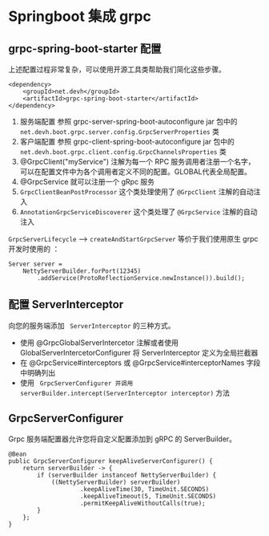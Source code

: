 # Springboot 集成 grpc

## grpc-spring-boot-starter 配置
上述配置过程非常复杂，可以使用开源工具类帮助我们简化这些步骤。

```
<dependency>
	<groupId>net.devh</groupId>
	<artifactId>grpc-spring-boot-starter</artifactId>
</dependency>
```

1. 服务端配置
	参照 grpc-server-spring-boot-autoconfigure jar 包中的 `net.devh.boot.grpc.server.config.GrpcServerProperties` 类
2. 客户端配置
	参照 grpc-client-spring-boot-autoconfigure jar 包中的 `net.devh.boot.grpc.client.config.GrpcChannelsProperties` 类
3. @GrpcClient("myService") 注解为每一个 RPC 服务调用者注册一个名字，可以在配置文件中为各个调用者定义不同的配置。GLOBAL代表全局配置。
4. @GrpcService 就可以注册一个 gRpc 服务
5. `GrpcClientBeanPostProcessor` 这个类处理使用了 `@GrpcClient` 注解的自动注入
6. `AnnotationGrpcServiceDiscoverer` 这个类处理了 `@GrpcService` 注解的自动注入


`GrpcServerLifecycle` --> `createAndStartGrpcServer` 等价于我们使用原生 grpc 开发时使用的 ：
```
Server server =
    NettyServerBuilder.forPort(12345)
        .addService(ProtoReflectionService.newInstance()).build();
```


## 配置 ServerInterceptor
向您的服务端添加 ` ServerInterceptor` 的三种方式。

+ 使用 @GrpcGlobalServerIntercetor 注解或者使用 GlobalServerIntercetorConfigurer 将 ServerInterceptor 定义为全局拦截器
+ 在 @GrpcService#interceptors 或 @GrpcService#interceptorNames 字段中明确列出
+ 使用 ` GrpcServerConfigurer 并调用 serverBuilder.intercept(ServerInterceptor interceptor)` 方法

## GrpcServerConfigurer
Grpc 服务端配置器允许您将自定义配置添加到 gRPC 的 ServerBuilder。
```
@Bean
public GrpcServerConfigurer keepAliveServerConfigurer() {
    return serverBuilder -> {
        if (serverBuilder instanceof NettyServerBuilder) {
            ((NettyServerBuilder) serverBuilder)
                    .keepAliveTime(30, TimeUnit.SECONDS)
                    .keepAliveTimeout(5, TimeUnit.SECONDS)
                    .permitKeepAliveWithoutCalls(true);
        }
    };
}
```